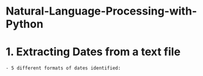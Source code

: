 # Natural-Language-Processing-with-Python


# 1. Extracting Dates from a text file
    - 5 different formats of dates identified: 
